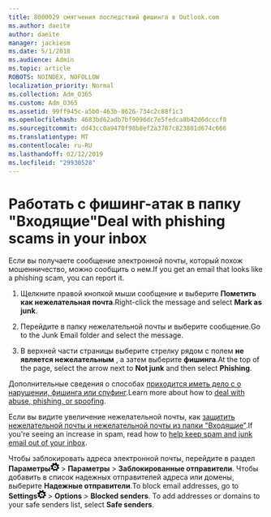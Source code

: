 ```yaml
---
title: 8000029 смягчения последствий фишинга в Outlook.com
ms.author: daeite
author: daeite
manager: jackiesm
ms.date: 5/1/2018
ms.audience: Admin
ms.topic: article
ROBOTS: NOINDEX, NOFOLLOW
localization_priority: Normal
ms.collection: Adm_O365
ms.custom: Adm_O365
ms.assetid: 99ff945c-a5b0-463b-8626-734c2c88f1c3
ms.openlocfilehash: 4683bd62adb7bf9096dc7e5fedca8b42d6dcccf0
ms.sourcegitcommit: dd43cc0a9470f98b8ef2a3787c823801d674c666
ms.translationtype: MT
ms.contentlocale: ru-RU
ms.lasthandoff: 02/12/2019
ms.locfileid: "29930528"
---
```

# <a name="deal-with-phishing-scams-in-your-inbox"></a><span data-ttu-id="9307c-102">Работать с фишинг-атак в папку "Входящие"</span><span class="sxs-lookup"><span data-stu-id="9307c-102">Deal with phishing scams in your inbox</span></span>

<span data-ttu-id="9307c-103">Если вы получаете сообщение электронной почты, который похож мошенничество, можно сообщить о нем.</span><span class="sxs-lookup"><span data-stu-id="9307c-103">If you get an email that looks like a phishing scam, you can report it.</span></span>
  
1. <span data-ttu-id="9307c-104">Щелкните правой кнопкой мыши сообщение и выберите **Пометить как нежелательная почта**.</span><span class="sxs-lookup"><span data-stu-id="9307c-104">Right-click the message and select **Mark as junk**.</span></span> 
    
2. <span data-ttu-id="9307c-105">Перейдите в папку нежелательной почты и выберите сообщение.</span><span class="sxs-lookup"><span data-stu-id="9307c-105">Go to the Junk Email folder and select the message.</span></span>
    
3. <span data-ttu-id="9307c-106">В верхней части страницы выберите стрелку рядом с полем **не является нежелательным** , а затем выберите **фишинга**.</span><span class="sxs-lookup"><span data-stu-id="9307c-106">At the top of the page, select the arrow next to **Not junk** and then select **Phishing**.</span></span> 
    
<span data-ttu-id="9307c-107">Дополнительные сведения о способах [приходится иметь дело с о нарушении, фишинга или спуфинг](https://go.microsoft.com/fwlink/p/?linkid=873139).</span><span class="sxs-lookup"><span data-stu-id="9307c-107">Learn more about how to [deal with abuse, phishing, or spoofing](https://go.microsoft.com/fwlink/p/?linkid=873139).</span></span>
  
<span data-ttu-id="9307c-108">Если вы видите увеличение нежелательной почты, как [защитить нежелательной почты и нежелательной почты из папки "Входящие"](https://go.microsoft.com/fwlink/p/?linkid=873140).</span><span class="sxs-lookup"><span data-stu-id="9307c-108">If you're seeing an increase in spam, read how to [help keep spam and junk email out of your inbox](https://go.microsoft.com/fwlink/p/?linkid=873140).</span></span>
  
<span data-ttu-id="9307c-p101">Чтобы заблокировать адреса электронной почты, перейдите в раздел **Параметры**![параметры](media/f4b2e798-fff1-4a14-931f-5677a4543b58.png) \> **Параметры** \> **Заблокированные отправители**. Чтобы добавить в список надежных отправителей адреса или домены, выберите **Надежные отправители**.</span><span class="sxs-lookup"><span data-stu-id="9307c-p101">To block email addresses, go to **Settings**![Settings](media/f4b2e798-fff1-4a14-931f-5677a4543b58.png) \> **Options** \> **Blocked senders**. To add addresses or domains to your safe senders list, select **Safe senders**.</span></span> 
  

